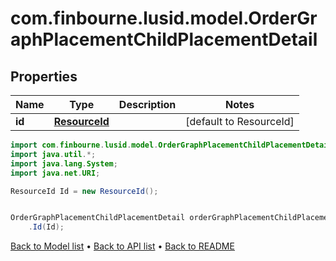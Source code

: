# com.finbourne.lusid.model.OrderGraphPlacementChildPlacementDetail

## Properties

Name | Type | Description | Notes
------------ | ------------- | ------------- | -------------
**id** | [**ResourceId**](ResourceId.md) |  | [default to ResourceId]

```java
import com.finbourne.lusid.model.OrderGraphPlacementChildPlacementDetail;
import java.util.*;
import java.lang.System;
import java.net.URI;

ResourceId Id = new ResourceId();


OrderGraphPlacementChildPlacementDetail orderGraphPlacementChildPlacementDetailInstance = new OrderGraphPlacementChildPlacementDetail()
    .Id(Id);
```


[Back to Model list](../README.md#documentation-for-models) &#8226; [Back to API list](../README.md#documentation-for-api-endpoints) &#8226; [Back to README](../README.md)
